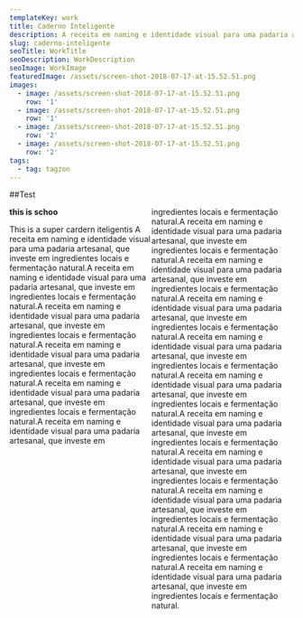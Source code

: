 ```yaml
---
templateKey: work
title: Caderno Inteligente
description: A receita em naming e identidade visual para uma padaria artesanal, que investe em ingredientes locais e fermentação natural.
slug: caderno-inteligente
seoTitle: WorkTitle
seoDescription: WorkDescription
seoImage: WorkImage
featuredImage: /assets/screen-shot-2018-07-17-at-15.52.51.png
images:
  - image: /assets/screen-shot-2018-07-17-at-15.52.51.png
    row: '1'
  - image: /assets/screen-shot-2018-07-17-at-15.52.51.png
    row: '1'
  - image: /assets/screen-shot-2018-07-17-at-15.52.51.png
    row: '2'
  - image: /assets/screen-shot-2018-07-17-at-15.52.51.png
    row: '2'
tags:
  - tag: tagzon
---
```

##Test 

<div style="display:flex;justify-content:space-between">
<div style="width:50%">
<b>this is schoo</b>

This is a super cardern iteligentis A receita em naming e identidade visual para uma padaria artesanal, que investe em ingredientes locais e fermentação natural.A receita em naming e identidade visual para uma padaria artesanal, que investe em ingredientes locais e fermentação natural.A receita em naming e identidade visual para uma padaria artesanal, que investe em ingredientes locais e fermentação natural.A receita em naming e identidade visual para uma padaria artesanal, que investe em ingredientes locais e fermentação natural.A receita em naming e identidade visual para uma padaria artesanal, que investe em ingredientes locais e fermentação natural.A receita em naming e identidade visual para uma padaria artesanal, que investe em 
</div>
<div style="width:50%">
ingredientes locais e fermentação natural.A receita em naming e identidade visual para uma padaria artesanal, que investe em ingredientes locais e fermentação natural.A receita em naming e identidade visual para uma padaria artesanal, que investe em ingredientes locais e fermentação natural.A receita em naming e identidade visual para uma padaria artesanal, que investe em ingredientes locais e fermentação natural.A receita em naming e identidade visual para uma padaria artesanal, que investe em ingredientes locais e fermentação natural.A receita em naming e identidade visual para uma padaria artesanal, que investe em ingredientes locais e fermentação natural.A receita em naming e identidade visual para uma padaria artesanal, que investe em ingredientes locais e fermentação natural.A receita em naming e identidade visual para uma padaria artesanal, que investe em ingredientes locais e fermentação natural.A receita em naming e identidade visual para uma padaria artesanal, que investe em ingredientes locais e fermentação natural.A receita em naming e identidade visual para uma padaria artesanal, que investe em ingredientes locais e fermentação natural.A receita em naming e identidade visual para uma padaria artesanal, que investe em ingredientes locais e fermentação natural.
</div>
</div>

